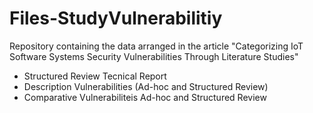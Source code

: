 # Files-StudyVulnerabilitiy
Repository containing the data arranged in the article "Categorizing IoT Software Systems Security Vulnerabilities Through Literature Studies"
 - Structured Review Tecnical Report
 - Description Vulnerabilities (Ad-hoc and Structured Review)
 - Comparative Vulnerabiliteis Ad-hoc and Structured Review
